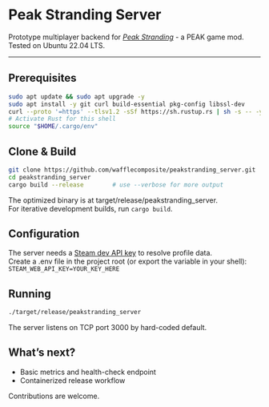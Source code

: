 # Peak Stranding Server

Prototype multiplayer backend for *[Peak Stranding](https://thunderstore.io/c/peak/p/lnkr/PeakStranding/)* - a PEAK game mod.  
Tested on Ubuntu 22.04 LTS.

---

## Prerequisites
```bash
sudo apt update && sudo apt upgrade -y
sudo apt install -y git curl build-essential pkg-config libssl-dev
curl --proto '=https' --tlsv1.2 -sSf https://sh.rustup.rs | sh -s -- -y
# Activate Rust for this shell
source "$HOME/.cargo/env"
```

## Clone & Build
```bash
git clone https://github.com/wafflecomposite/peakstranding_server.git
cd peakstranding_server
cargo build --release        # use --verbose for more output
```
The optimized binary is at target/release/peakstranding_server.  
For iterative development builds, run `cargo build`.  

## Configuration
The server needs a [Steam dev API key](https://steamcommunity.com/dev/apikey) to resolve profile data.  
Create a .env file in the project root (or export the variable in your shell):  
`STEAM_WEB_API_KEY=YOUR_KEY_HERE`

## Running
```bash
./target/release/peakstranding_server
```
The server listens on TCP port 3000 by hard-coded default.  

## What’s next?
- Basic metrics and health-check endpoint
- Containerized release workflow

Contributions are welcome.  